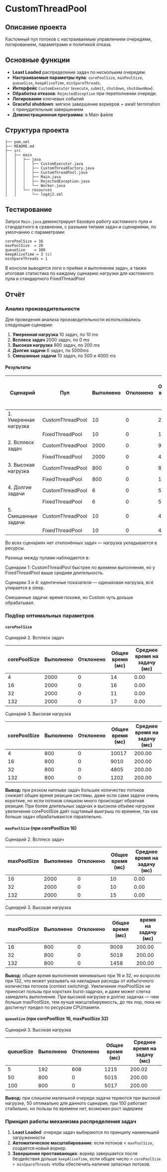 # CustomThreadPool

## Описание проекта

Кастомный пул потоков с настраиваемым управлением очередями, логированием, параметрами и политикой отказа.

## Основные функции

* **Least Loaded** распределение задач по нескольким очередям.
* **Настраиваемые параметры пула**: `corePoolSize`, `maxPoolSize`, `queueSize`, `keepAliveTime`, `minSpareThreads`.
* **Интерфейс** `CustomExecutor` (`execute`, `submit`, `shutdown`, `shutdownNow`).
* **Обработка отказов**: `RejectedException` при переполнении очереди.
* **Логирование** ключевых событий
* **Graceful shutdown**: мягкое завершение воркеров + await termination с принудительным завершением
* **Демонстрационная программа**: в Main файле


## Структура проекта

```
├── pom.xml
├── README.md
├── src
│   ├── main
│   │   ├── java
│   │   │   ├── CustomExecutor.java
│   │   │   ├── CustomThreadFactory.java
│   │   │   ├── CustomThreadPool.java
│   │   │   ├── Main.java
│   │   │   ├── RejectedException.java
│   │   │   └── Worker.java
│   │   └── resources
│   │       └── log4j2.xml

```

## Тестирование

Запуск `Main.java` демонстрирует базовую работу кастомного пула  и стандартного в сравнении, с разными типами задач и сценариями, по умолчанию с параметрами:

```
corePoolSize = 16
maxPoolSize  = 20
queueSize    = 100
keepAliveTime = 3 (c)
minSpareThreads = 1
```

В консоли выводятся логи о приёме и выполнении задач, а также итоговая статистика по каждому сценарию нагрузки для кастомного пула и стандартного FixedThreadPool

## Отчёт

### Анализ производительности

Для проведения анализа производительности использовались следующие сценарии:

1. **Умеренная нагрузка** 10 задач, по 10 ms
2. **Всплеск задач** 2000 задач, по 0 ms
3. **Высокая нагрузка** 800 задач, по 200 ms
4. **Долгие задачи** 6 задач, по 5000ms
6. **Смешанные задачи** 10 задач, по 500  и 4000 ms

#### Результаты 
| Сценарий              | Пул              | Выполнено | Отклонено | Общее время (мс) | Среднее время на задачу (мс) |
|-----------------------| ---------------- | --------- | --------- | ---------------- |------------------------------|
| 1. Умеренная нагрузка | CustomThreadPool | 10        | 0         | 22               | 10.00                        |
|                       | FixedThreadPool  | 10        | 0         | 18               | 13.00                        |
| 2. Всплеск задач      | CustomThreadPool | 2000      | 0         | 9                | 0.00                         |
|                       | FixedThreadPool  | 2000      | 0         | 4                | 0.00                         |
| 3. Высокая нагрузка   | CustomThreadPool | 800       | 0         | 8007             | 200.00                       |
|                       | FixedThreadPool  | 800       | 0         | 10007            | 200.00                       |
| 4. Долгие задачи      | CustomThreadPool | 6         | 0         | 5000             | 5000.00                      |
|                       | FixedThreadPool  | 6         | 0         | 5000             | 5000.00                      |
| 5. Смешанные задачи   | CustomThreadPool | 10        | 0         | 4507             | 0.00                         |
|                       | FixedThreadPool  | 10        | 0         | 4001             | 0.00                         |

Во всех сценариях нет отклонённых задач — нагрузка укладывается в ресурсы.

Разница между пулами наблюдается в:

Сценарии 1: CustomThreadPool быстрее по времени выполнения, но у FixedThreadPool выше средняя длительность.

Сценарии 3 и 4: идентичные показатели — одинаковая нагрузка, всё упирается в sleep.

Смешанные задачи: время похоже, но Custom чуть дольше обрабатывал.

### Подбор оптимальных параметров

#### `corePoolSize`

Сценарий 2. Всплеск задач

| corePoolSize | Выполнено | Отклонено | Общее время (мс) | Среднее время на задачу (мс) |
|--------------|-----------|-----------|------------------|------------------------------|
| 4            | 2000      | 0         | 14               | 0.00                         |
| 16           | 2000      | 0         | 16               | 0.00                         |
| 32           | 2000      | 0         | 11               | 0.00                         |
| 132          | 2000      | 0         | 17               | 0.00                         |

Сценарий 3. Высокая нагрузка

| corePoolSize | Выполнено | Отклонено | Общее время (мс) | Среднее время на задачу (мс) |
|--------------|-----------|-----------|------------------|------------------------------|
| 4            | 800       | 0         | 10017            | 200.00                       |
| 16           | 800       | 0         | 9010             | 200.00                       |
| 32           | 800       | 0         | 4805             | 200.00                       |
| 132          | 800       | 0         | 1202             | 200.00                       |

**Вывод:** при резком наплыве задач большее количество потоков снижает общее время реакции системы, даже если сами задачи очень короткие, но если потоков слишком много происходит обратная реакция.
При более длительных задачах и высоком объёме нагрузки увеличение corePoolSize даёт ощутимый выигрыш по времени, так как больше задач обрабатываются параллельно.

#### `maxPoolSize` (при corePoolSize 16)

Сценарий 2. Всплеск задач

| maxPoolSize | Выполнено | Отклонено | Общее время (мс) | Среднее время на задачу (мс) |
|--------------|-----------|-----------|------------------|-------------|
| 16           | 2000      | 0         | 10               | 0.00        |
| 32           | 2000      | 0         | 10               | 0.00        |
| 132          | 2000      | 0         | 15               | 0.00        |

Сценарий 3. Высокая нагрузка

| maxPoolSize | Выполнено | Отклонено | Общее время (мс) | время на задачу (мс) |
|--------------|-----------|-----------|------------------|--------------|
| 16           | 800       | 0         | 9009             | 200.00       |
| 32           | 800       | 0         | 5019             | 200.00       |
| 132          | 800       | 0         | 1458             | 200.00       |

**Вывод:** общее время выполнения минимально при 16 и 32, но возросло при 132, что может указывать на накладные расходы от избыточного количества потоков (context switching).
Увеличение maxPoolSize не приносит пользы при коротких burst-задачах, и даже может слегка замедлить выполнение.
При высокой нагрузке и долгих задачах — чем больше maxPoolSize, тем лучше масштабируемость, до тех пор, пока не достигнут предел по ресурсам CPU/памяти.

#### `queueSize`  (при corePoolSize 16, maxPoolSize 32)

Сценарий 3. Высокая нагрузка

| queueSize | Выполнено | Отклонено | Общее время (мс) | Среднее время на задачу (мс) |
|-------------|-----------|-----------|------------------|------------------------------|
| 5           | 192       | 608       | 1215             | 200.02                       |
| 50          | 800       | 0         | 5015             | 200.00                       |
| 100         | 800       | 0         | 5017             | 200.00                       |

**Вывод:** при слишком маленькой очереди задачи теряются при высокой нагрузке, 50 оптимально для данного сценария, при 100 работает стабильно,
но пользы по времени нет, возможен рост задержек

### Принцип работы механизма распределения задач

1. **Least Loaded**: очереди задач выбираются по принципу наименьшей загруженности
2. **Автоматическое масштабирование**: если потоков < `maxPoolSize`, создаётся новый воркер.
3. **Завершение простаивающих**: воркер завершается после бездействия дольше `keepAliveTime`, если общее число > `corePoolSize + minSpareThreads` чтобы обеспечить наличие запасных потоков.

